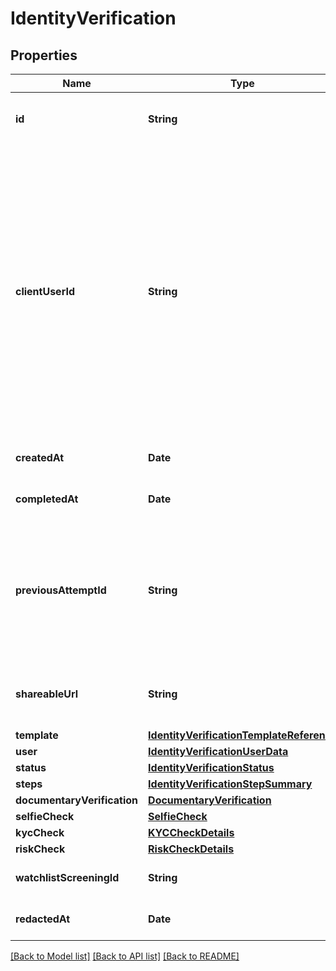 # IdentityVerification

## Properties
Name | Type | Description | Notes
------------ | ------------- | ------------- | -------------
**id** | **String** | ID of the associated Identity Verification attempt. | 
**clientUserId** | **String** | A unique ID that identifies the end user in your system. This ID can also be used to associate user-specific data from other Plaid products. Financial Account Matching requires this field and the &#x60;/link/token/create&#x60; &#x60;client_user_id&#x60; to be consistent. Personally identifiable information, such as an email address or phone number, should not be used in the &#x60;client_user_id&#x60;. | 
**createdAt** | **Date** | An ISO8601 formatted timestamp. | 
**completedAt** | **Date** | An ISO8601 formatted timestamp. | 
**previousAttemptId** | **String** | The ID for the Identity Verification preceding this session. This field will only be filled if the current Identity Verification is a retry of a previous attempt. | 
**shareableUrl** | **String** | A shareable URL that can be sent directly to the user to complete verification | 
**template** | [**IdentityVerificationTemplateReference**](IdentityVerificationTemplateReference.md) |  | 
**user** | [**IdentityVerificationUserData**](IdentityVerificationUserData.md) |  | 
**status** | [**IdentityVerificationStatus**](IdentityVerificationStatus.md) |  | 
**steps** | [**IdentityVerificationStepSummary**](IdentityVerificationStepSummary.md) |  | 
**documentaryVerification** | [**DocumentaryVerification**](DocumentaryVerification.md) |  | 
**selfieCheck** | [**SelfieCheck**](SelfieCheck.md) |  | 
**kycCheck** | [**KYCCheckDetails**](KYCCheckDetails.md) |  | 
**riskCheck** | [**RiskCheckDetails**](RiskCheckDetails.md) |  | 
**watchlistScreeningId** | **String** | ID of the associated screening. | 
**redactedAt** | **Date** | An ISO8601 formatted timestamp. | 

[[Back to Model list]](../README.md#documentation-for-models) [[Back to API list]](../README.md#documentation-for-api-endpoints) [[Back to README]](../README.md)


